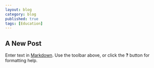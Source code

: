 ```yaml
---
layout: blog
category: blog
published: true
tags: [Education]
---
```


<!--![GG_DL_6-8_year1.png](/media/GG_DL_6-8_year1.png)-->
## A New Post

Enter text in [Markdown](http://daringfireball.net/projects/markdown/). Use the toolbar above, or click the **?** button for formatting help.
